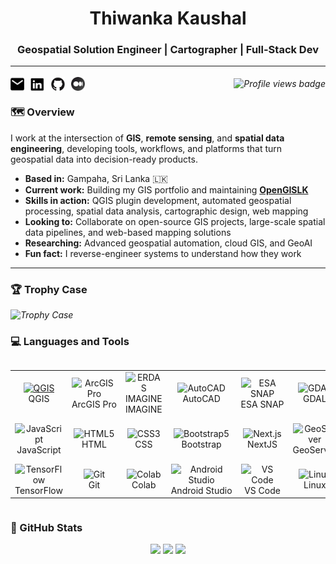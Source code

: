 <h1 align="center">Thiwanka Kaushal</h1>
<h3 align="center">Geospatial Solution Engineer | Cartographer | Full-Stack Dev</h3>
<hr/>

<!-- Social Media -->
<p style="display:flex; justify-content:space-between; align-items: center;">
<i align="center">
  <!-- Email -->
  <a href="mailto:thiwanka.munasinghe@hotmail.com" aria-label="Email" title="Email" align="center" width="100" style="text-decoration: none;" >
    <img src="assets/image/email.jpg" width="22" height="25" alt="Email" style="vertical-align: bottom; margin-right: 0.4rem;" /> 
  </a>

  <!-- LinkedIn -->
  <a href="https://www.linkedin.com/in/thiwankamunasinghe" aria-label="LinkedIn" title="LinkedIn" align="center" width="100" style="text-decoration: none;">
    <img src="assets/image/linkedin.jpg" width="22" height="21" alt="LinkedIn" style="vertical-align: bottom; margin-right: 0.4rem;"/> 
  </a>

  <!-- GitHub -->
  <a href="https://github.com/thiwaK" aria-label="GitHub" title="GitHub" align="center" width="100" style="text-decoration: none;">
    <img src="assets/image/github.jpg" width="22" height="22" alt="GitHub" style="vertical-align: bottom; margin-right: 0.4rem;"/>
  </a>

  <!-- Medium -->
  <a href="https://medium.com/@thiwaK" aria-label="Medium" title="Medium" align="center" width="100" style="text-decoration: none;">
    <img src="assets/image/medium.jpg" width="22" height="22" alt="Medium" style="vertical-align: bottom; margin-right: 0.4rem;"/>
  </a>
</i>

<!-- Profile Views Badge -->
<!-- Changed the github username from thiwanka-kaushal to thiwaK. When I change, there was 2598 views. -->
<i align="right">
  <img src="https://komarev.com/ghpvc/?username=thiwaK&color=blue&abbreviated=true&style=flat-square&base=2598" alt="Profile views badge" style="vertical-align:middle;margin-right:0px;" />
</i>
</p>


### 🗺️ Overview

I work at the intersection of **GIS**, **remote sensing**, and **spatial data engineering**, developing tools, workflows, and platforms that turn geospatial data into decision-ready products.

- **Based in:** Gampaha, Sri Lanka 🇱🇰  
- **Current work:** Building my GIS portfolio and maintaining [**OpenGISLK**](https://github.com/thiwaK/open-gis-lk)  
- **Skills in action:** QGIS plugin development, automated geospatial processing, spatial data analysis, cartographic design, web mapping  
- **Looking to:** Collaborate on open-source GIS projects, large-scale spatial data pipelines, and web-based mapping solutions  
- **Researching:** Advanced geospatial automation, cloud GIS, and GeoAI  
- **Fun fact:** I reverse-engineer systems to understand how they work  


---

### 🏆 Trophy Case

<i align="center" title="Trophy Case">
  <img src="https://github-profile-trophy.vercel.app/?username=thiwaK&theme=flat&no-frame=true&margin-w=15&rank=SECRET,SSS,SS,S,AAA,AA,A,B,C" alt="Trophy Case"/>
</i>



### 💻 Languages and Tools

<div style="display: flex; align-items: flex-start; align: center">
<table align="center">
  <tr>
    <td align="center" width="100">
      <a href="#macropower-tech">
        <img src="https://upload.wikimedia.org/wikipedia/commons/9/91/QGIS_logo_new.svg" title="QGIS" alt="QGIS" width="45" height="45" />
      </a>
      <br>QGIS
    </td>
    <td align="center" width="100">
        <img src="https://www.esriuk.com/content/dam/esrisites/en-us/common/icons/product-logos/ArcGIS-Pro.png" alt="ArcGIS Pro" title="ArcGIS Pro" width="45" height="45" />
      <br>ArcGIS Pro
    </td>
    <td align="center" width="100">
      <img src="https://freesoft.net/storage/images/207/2061/206026/206026_logo.png" alt="ERDAS IMAGINE" title="ERDAS IMAGINE" width="45" height="45" />
      <br>IMAGINE
    </td>
      <td align="center" width="100">
        <img src="https://icons.iconarchive.com/icons/dakirby309/simply-styled/256/Autodesk-Autocad-icon.png" alt="AutoCAD" title="AutoCAD" width="45" height="45"/>
      </a>
      <br>AutoCAD
    </td>
   <td align="center" width="100">
        <img src="https://eo4society.esa.int/wp-content/uploads/2018/11/SNAP_icon-400x400.jpg" alt="ESA SNAP" title="ESA SNAP" width="45" height="45" />
      <br>ESA SNAP
    </td>
      <td align="center" width="100">
        <img src="https://upload.wikimedia.org/wikipedia/commons/d/df/GDALLogoColor.svg" width="48" height="48" alt="GDAL" title="GDAL" />
      <br>GDAL
    </td>
    <td align="center" width="100">
        <img src="https://cdn.jsdelivr.net/gh/devicons/devicon@latest/icons/postgresql/postgresql-original.svg" alt="PostgreSQL" title="PostgreSQL" width="45" height="45" />
      <br>PostgreSQL
    </td>
       <td align="center" width="100">
        <img src="https://cdn.jsdelivr.net/gh/devicons/devicon@latest/icons/python/python-original.svg" alt="Python" title="Python" width="45" height="45" />
      <br>Python
    </td>
  </tr>
  <tr>
    <td align="center" width="100">
        <img src="https://cdn.jsdelivr.net/gh/devicons/devicon@latest/icons/javascript/javascript-original.svg" alt="JavaScript" title="JavaScript" width="45" height="45" />
      <br>JavaScript
    </td>
    <td align="center"  width="100">
        <img src="https://cdn.jsdelivr.net/gh/devicons/devicon@latest/icons/html5/html5-original.svg" width="45" height="45" alt="HTML5" title="HTML5" />
      <br>HTML
    </td>
    <td align="center" width="100">
        <img src="https://cdn.jsdelivr.net/gh/devicons/devicon@latest/icons/css3/css3-original.svg" width="45" height="45" alt="CSS3" title="CSS3" />
      <br>CSS
    </td>
    <td align="center"  width="100">
        <img src="https://cdn.jsdelivr.net/gh/devicons/devicon@latest/icons/bootstrap/bootstrap-original.svg" width="50" height="45" alt="Bootstrap5" title="Bootstrap5"/>
      <br>Bootstrap
    </td>
           <td align="center" width="100">
        <img src="https://cdn.jsdelivr.net/gh/devicons/devicon@latest/icons/nextjs/nextjs-original.svg" width="45" height="45" alt="Next.js" title="Next.js"/>
      <br>NextJS
      </td>
          <td align="center" width="100">
        <img src="https://avatars.githubusercontent.com/u/186522?s=280&v=4" width="45" height="45" alt="GeoServer" title="GeoServer" />
      <br>GeoServer
    </td>
    <td align="center"  width="100">
        <img src="https://cdn.jsdelivr.net/gh/devicons/devicon@latest/icons/anaconda/anaconda-original.svg" width="45" height="45" alt="Anaconda" title="Anaconda"/>
      <br>Anaconda
    </td>
    <td align="center" width="100">
        <img src="https://lh3.googleusercontent.com/u5uhPNPusadrV3H-OmU1KzOV3BTJaU82x9FDapFtkBFcFcNFj8Adu54VD0F6tvX7gh_M2_A59w7BIiY4m33ejA=w150-h170" alt="Google Earth Engine" title="Google Earth Engine" width="45" height="45" />
      <br>GEE
    </td>
       
  </tr>
 <tr>
        <td align="center" width="100">
        <img src="https://cdn.jsdelivr.net/gh/devicons/devicon@latest/icons/tensorflow/tensorflow-original.svg" width="45" height="45" alt="TensorFlow" title="TensorFlow" />
      <br>TensorFlow
    </td>
       <td align="center" width="100"> 
        <img src="https://user-images.githubusercontent.com/25181517/192108372-f71d70ac-7ae6-4c0d-8395-51d8870c2ef0.png" width="45" height="45" alt="Git" title="Git" />
      <br>Git
    </td>
       <td align="center" width="100">
        <img src="https://cdn.jsdelivr.net/gh/devicons/devicon@latest/icons/googlecolab/googlecolab-original.svg" alt="Colab" title="Google Colab" width="45" height="45" />
      <br>Colab
    </td>
    <td align="center" width="100">
        <img src="https://cdn.jsdelivr.net/gh/devicons/devicon@latest/icons/androidstudio/androidstudio-original.svg" width="45" height="45" alt="Android Studio" title="Android Studio" />
      <br>Android Studio
    </td>
            <td align="center" width="100">
        <img src="https://cdn.jsdelivr.net/gh/devicons/devicon@latest/icons/vscode/vscode-original.svg" width="45" height="45" alt="VS Code" title="VS Code" />
      <br>VS Code
    </td>
      <td align="center" width="100">
        <img src="https://cdn.jsdelivr.net/gh/devicons/devicon@latest/icons/linux/linux-original.svg" width="45" height="45" alt="Linux" title="Linux"/>
      <br>Linux
    </td>
     <td align="center" width="100">
        <img src="https://cdn.jsdelivr.net/gh/devicons/devicon@latest/icons/bash/bash-original.svg" width="45" height="45" alt="Bash" title="Bash"/>
      <br>Bash
    </td>
     <td align="center" width="100">
        <img src="https://cdn.jsdelivr.net/gh/devicons/devicon@latest/icons/windows11/windows11-original.svg" width="45" height="45" alt="Windows" title="Windows" />
      <br>Windows
    </td>          
 </tr>
</table>
</div>

### 🎀 GitHub Stats

<p align="center">
<img height="50%" width="auto" src ="https://github-readme-stats.vercel.app/api?username=thiwaK&show_icons=true&count_private=true&hide_border=true&hide=issues,contribs&bg_color=00000000&title_color=5fa0fe&text_color=ffffff&icon_color=5fa0fe">

<img height="50%" width="auto" src ="https://github-readme-stats.vercel.app/api/top-langs/?username=thiwaK&layout=compact&hide_border=true&bg_color=00000000&langs_count=6&hide=jupyter%20notebook,tex,css,php&exclude_repo=Malware-Inspect&title_color=5fa0fe&text_color=ffffff">

<img src ="https://github-readme-streak-stats.herokuapp.com?user=thiwaK&hide_border=true&background=00000000&stroke=5fa0fe&ring=5fa0fe&fire=5fa0fe&currStreakLabel=5fa0fe&sideNums=ffffff&currStreakNum=ffffff&dates=AAAAAA&sideLabels=ffffff">
</p>


<!--   
  <br>
  <br>
  <a href="https://www.buymeacoffee.com/thiwaK"><img align="center" src="https://cdn.buymeacoffee.com/buttons/v2/default-orange.png" height="50" width="210" alt="thiwaK-buymeacoffe" />     </a>  
-->

